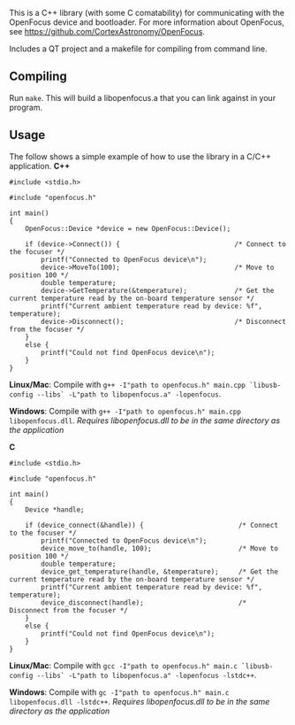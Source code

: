 This is a C++ library (with some C comatability) for communicating with the OpenFocus device and
bootloader. For more information about OpenFocus, see https://github.com/CortexAstronomy/OpenFocus.

Includes a QT project and a makefile for compiling from command line.

Compiling
---------
Run `make`. This will build a libopenfocus.a that you can link against in your program.

Usage
-----
The follow shows a simple example of how to use the library in a C/C++ application.
**C++**

```
#include <stdio.h>

#include "openfocus.h"

int main()
{
    OpenFocus::Device *device = new OpenFocus::Device();
    
    if (device->Connect()) {                             /* Connect to the focuser */
        printf("Connected to OpenFocus device\n");
        device->MoveTo(100);                             /* Move to position 100 */
        double temperature;
        device->GetTemperature(&temperature);            /* Get the current temperature read by the on-board temperature sensor */
        printf("Current ambient temperature read by device: %f", temperature);
        device->Disconnect();                            /* Disconnect from the focuser */
    }
    else {
        printf("Could not find OpenFocus device\n");
    }
}
```

**Linux/Mac**: Compile with ``g++ -I"path to openfocus.h" main.cpp `libusb-config --libs` -L"path to libopenfocus.a" -lopenfocus``. 

**Windows**: Compile with ``g++ -I"path to openfocus.h" main.cpp libopenfocus.dll``. _Requires libopenfocus.dll to be in the same directory as the application_

**C**

```
#include <stdio.h>

#include "openfocus.h"

int main()
{
    Device *handle;
    
    if (device_connect(&handle)) {                        /* Connect to the focuser */
        printf("Connected to OpenFocus device\n");
        device_move_to(handle, 100);                      /* Move to position 100 */
        double temperature;
        device_get_temperature(handle, &temperature);     /* Get the current temperature read by the on-board temperature sensor */
        printf("Current ambient temperature read by device: %f", temperature);
        device_disconnect(handle);                        /* Disconnect from the focuser */
    }
    else {
        printf("Could not find OpenFocus device\n");
    }
}
```

**Linux/Mac**: Compile with ``gcc -I"path to openfocus.h" main.c `libusb-config --libs` -L"path to libopenfocus.a" -lopenfocus -lstdc++``. 

**Windows**: Compile with ``gc -I"path to openfocus.h" main.c libopenfocus.dll -lstdc++``. _Requires libopenfocus.dll to be in the same directory as the application_
